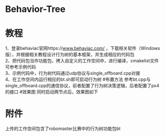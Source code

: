 # Behavior-Tree
# 教程
1、登录behaviac官网https://www.behaviac.com/ ，下载相关软件（Windows版），并根据相关教程设计行为树的基本框架，并生成相应的代码包  
2、把代码包当作功能包，拷入自定义的工作空间中，进行编译，cmakelist文件可参考示例代码  
3、示例代码中，行为树代码通过udp协议与single_offboard.cpp对接  
4、在工作空间内运行相应的bt.sh即可启动行为树
#布置方法
参考bt.cpp与single_offboard.cpp的通信协议，前者配置了行为树决策逻辑，后者配置了px4的接口
#效果图
同时启动两节点后，效果图如下

# 附件
上传的工作空间包含了robomaster比赛中的行为树功能包bt
